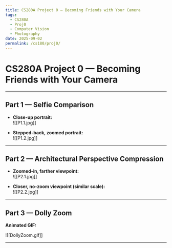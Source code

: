 ```yaml
---
title: CS280A Project 0 — Becoming Friends with Your Camera
tags:
  - CS280A
  - Proj0
  - Computer Vision
  - Photography
date: 2025-09-02
permalink: /cs180/proj0/
---
```

# CS280A Project 0 — Becoming Friends with Your Camera

---

## Part 1 — Selfie Comparison

- **Close-up portrait:**  
  ![[P1.1.jpg]]![]()

- **Stepped-back, zoomed portrait:**  
  ![[P1.2.jpg]]

---

## Part 2 — Architectural Perspective Compression

- **Zoomed-in, farther viewpoint:**  
![[P2.1.jpg]]

- **Closer, no-zoom viewpoint (similar scale):**  
![[P2.2.jpg]]
---

## Part 3 — Dolly Zoom

**Animated GIF:**  

![[DollyZoom.gif]]

---
